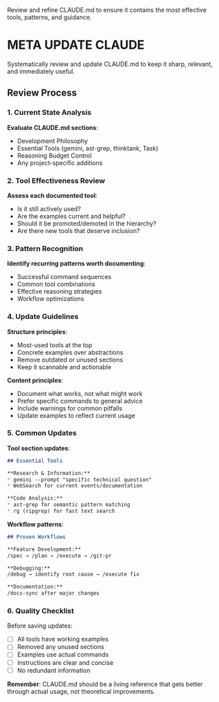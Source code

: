 Review and refine CLAUDE.md to ensure it contains the most effective tools, patterns, and guidance.

# META UPDATE CLAUDE

Systematically review and update CLAUDE.md to keep it sharp, relevant, and immediately useful.

## Review Process

### 1. **Current State Analysis**
**Evaluate CLAUDE.md sections**:
- Development Philosophy
- Essential Tools (gemini, ast-grep, thinktank, Task)
- Reasoning Budget Control
- Any project-specific additions

### 2. **Tool Effectiveness Review**
**Assess each documented tool**:
- Is it still actively used?
- Are the examples current and helpful?
- Should it be promoted/demoted in the hierarchy?
- Are there new tools that deserve inclusion?

### 3. **Pattern Recognition**
**Identify recurring patterns worth documenting**:
- Successful command sequences
- Common tool combinations
- Effective reasoning strategies
- Workflow optimizations

### 4. **Update Guidelines**

**Structure principles**:
- Most-used tools at the top
- Concrete examples over abstractions
- Remove outdated or unused sections
- Keep it scannable and actionable

**Content principles**:
- Document what works, not what might work
- Prefer specific commands to general advice
- Include warnings for common pitfalls
- Update examples to reflect current usage

### 5. **Common Updates**

**Tool section updates**:
```markdown
## Essential Tools

**Research & Information:**
* gemini --prompt "specific technical question"
* WebSearch for current events/documentation

**Code Analysis:**
* ast-grep for semantic pattern matching
* rg (ripgrep) for fast text search
```

**Workflow patterns**:
```markdown
## Proven Workflows

**Feature Development:**
/spec → /plan → /execute → /git-pr

**Debugging:**
/debug → identify root cause → /execute fix

**Documentation:**
/docs-sync after major changes
```

### 6. **Quality Checklist**

Before saving updates:
- [ ] All tools have working examples
- [ ] Removed any unused sections
- [ ] Examples use actual commands
- [ ] Instructions are clear and concise
- [ ] No redundant information

**Remember**: CLAUDE.md should be a living reference that gets better through actual usage, not theoretical improvements.